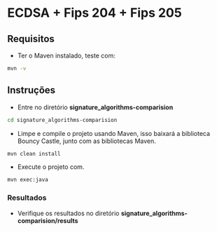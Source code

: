 # ECDSA + Fips 204 + Fips 205

## Requisitos
- Ter o Maven instalado, teste com:
```bash
mvn -v
```

## Instruções

- Entre no diretório __signature_algorithms-comparision__

```bash
cd signature_algorithms-comparision
```

- Limpe e compile o projeto usando Maven, isso baixará a biblioteca Bouncy Castle, junto com as bibliotecas Maven.

```bash
mvn clean install
```
- Execute o projeto com.
```bash
mvn exec:java
```

### Resultados
- Verifique os resultados no diretório __signature_algorithms-comparision/results__
